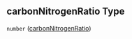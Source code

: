## carbonNitrogenRatio Type

`number` ([carbonNitrogenRatio](specification-definitions-organicmatterevent-properties-carbonnitrogenratio.md))

